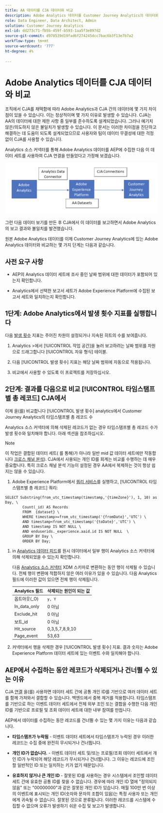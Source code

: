 ```yaml
---
title: AA 데이터를 CJA 데이터와 비교
description: Adobe Analytics 데이터를 Customer Journey Analytics의 데이터와 비교하는 방법을 알아봅니다
role: Data Engineer, Data Architect, Admin
solution: Customer Journey Analytics
exl-id: dd273c71-fb5b-459f-b593-1aa5f3e897d2
source-git-commit: d970539d19fad6f274245dcc7bac6b3f13e7b7a2
workflow-type: tm+mt
source-wordcount: '777'
ht-degree: 4%

---
```


# Adobe Analytics 데이터를 CJA 데이터와 비교

조직에서 CJA를 채택함에 따라 Adobe Analytics과 CJA 간의 데이터에 몇 가지 차이점이 있을 수 있습니다. 이는 정상적이며 몇 가지 이유로 발생할 수 있습니다. CJA는 AA의 데이터에 대한 제한 사항 중 일부를 준수하도록 설계되었습니다. 그러나 예기치 않은/의도하지 않은 불일치가 발생할 수 있습니다. 이 문서는 이러한 차이점을 진단하고 해결하는 데 도움이 되도록 설계되었으므로 사용자와 팀이 데이터 무결성에 대한 걱정 없이 CJA를 사용할 수 있습니다.

Analytics 소스 커넥터를 통해 Adobe Analytics 데이터를 AEP에 수집한 다음 이 데이터 세트를 사용하여 CJA 연결을 만들었다고 가정해 보겠습니다.

![데이터 흐름](assets/compare.png)

그런 다음 데이터 보기를 만든 후 CJA에서 이 데이터를 보고하면서 Adobe Analytics의 보고 결과와 불일치를 발견했습니다.

원본 Adobe Analytics 데이터를 이제 Customer Journey Analytics에 있는 Adobe Analytics 데이터와 비교하는 몇 가지 단계는 다음과 같습니다.

## 사전 요구 사항

* AEP의 Analytics 데이터 세트에 조사 중인 날짜 범위에 대한 데이터가 포함되어 있는지 확인합니다.

* Analytics에서 선택한 보고서 세트가 Adobe Experience Platform에 수집된 보고서 세트와 일치하는지 확인합니다.

## 1단계: Adobe Analytics에서 발생 횟수 지표를 실행합니다

다음 [발생 횟수](https://experienceleague.adobe.com/docs/analytics/components/metrics/occurrences.html?lang=en) 지표는 주어진 차원이 설정되거나 지속된 히트의 수를 보여줍니다.

1. Analytics >에서 [!UICONTROL 작업 공간]을 눌러 보고하려는 날짜 범위를 차원으로 드래그합니다 [!UICONTROL 자유 형식] 테이블.

1. 다음 [!UICONTROL 발생 횟수] 지표는 해당 날짜 범위에 자동으로 적용됩니다.

1. 비교에서 사용할 수 있도록 이 프로젝트를 저장하십시오.

## 2단계: 결과를 다음으로 비교 [!UICONTROL 타임스탬프별 총 레코드] CJA에서

이제 을(를) 비교합니다 [!UICONTROL 발생 횟수] analytics에서 Customer Journey Analytics의 타임스탬프별 총 레코드 수

Analytics 소스 커넥터에 의해 삭제된 레코드가 없는 경우 타임스탬프별 총 레코드 수가 발생 횟수와 일치해야 합니다. 아래 섹션을 참조하십시오.

>[!NOTE]
>
>이 작업은 결합된 데이터 세트( 를 통해)가 아니라 일반 mid 값 데이터 세트에만 작동합니다 [크로스 채널 분석](/help/connections/cca/overview.md)). CJA에서 사용되는 개인 ID를 회계는 비교를 수행하는 데 매우 중요합니다. 특히 크로스 채널 분석 기능이 설정된 경우 AA에서 복제하는 것이 항상 쉽지는 않을 수 있습니다.

1. Adobe Experience Platform에서 [쿼리 서비스](https://experienceleague.adobe.com/docs/experience-platform/query/best-practices/adobe-analytics.html)를 실행하고, [!UICONTROL 타임스탬프별 총 레코드] 쿼리:

```
SELECT Substring(from_utc_timestamp(timestamp,'{timeZone}'), 1, 10) as Day, \ 
        Count(_id) AS Records 
        FROM  {dataset} \ 
        WHERE timestamp>=from_utc_timestamp('{fromDate}','UTC') \ 
        AND timestamp<from_utc_timestamp('{toDate}','UTC') \ 
        AND timestamp IS NOT NULL \ 
        AND enduserids._experience.aaid.id IS NOT NULL  \ 
        GROUP BY Day \ 
        ORDER BY Day; 
```

1. in [Analytics 데이터 피드](https://experienceleague.adobe.com/docs/analytics/export/analytics-data-feed/data-feed-contents/datafeeds-reference.html?lang=ko-KR)를 원시 데이터에서 일부 행이 Analytics 소스 커넥터에 의해 삭제되었을 수 있는지 확인합니다.

   다음 [Analytics 소스 커넥터](https://experienceleague.adobe.com/docs/experience-platform/sources/ui-tutorials/create/adobe-applications/analytics.html?lang=ko-KR) XDM 스키마로 변환하는 동안 행이 삭제될 수 있습니다. 전체 행이 변환에 적합하지 않은 여러 이유가 있을 수 있습니다. 다음 Analytics 필드에 이러한 값이 있으면 전체 행이 삭제됩니다.

   | Analytics 필드 | 삭제되는 원인이 되는 값 |
   | --- | --- |
   | 옵트아웃(_O) | `y, Y` |
   | In_data_only | 0 아님 |
   | Exclude_hit | 0 아님 |
   | 보트_id | 0 아님 |
   | Hit_source | 0,3,5,7,8,9,10 |
   | Page_event | 53,63 |

1. 커넥터에서 행을 삭제한 경우 [!UICONTROL 발생 횟수] 지표. 결과 숫자는 Adobe Experience Platform 데이터 세트에 있는 이벤트 수와 일치해야 합니다.

## AEP에서 수집하는 동안 레코드가 삭제되거나 건너뛸 수 있는 이유

CJA [연결](/help/connections/create-connection.md) 을(를) 사용하면 데이터 세트 간에 공통 개인 ID를 기반으로 여러 데이터 세트를 함께 가져와서 결합할 수 있습니다. 백엔드에서 중복 제거를 적용합니다. 타임스탬프를 기반으로 하는 이벤트 데이터 세트에서 전체 외부 조인 또는 결합을 수행한 다음 개인 ID를 기반으로 프로필 및 조회 데이터 세트에 대한 내부 참여를 만듭니다.

AEP에서 데이터를 수집하는 동안 레코드를 건너뛸 수 있는 몇 가지 이유는 다음과 같습니다.

* **타임스탬프가 누락됨** - 이벤트 데이터 세트에서 타임스탬프가 누락된 경우 이러한 레코드는 수집 중에 완전히 무시되거나 건너뜁니다.

* **개인 ID가 없습니다.** - 이벤트 데이터 세트 및/또는 프로필/조회 데이터 세트에서 개인 ID가 누락되어 해당 레코드가 무시되거나 건너뜁니다. 그 이유는 레코드에 조인할 일반적인 ID 또는 일치하는 키가 없기 때문입니다.

* **유효하지 않거나 큰 개인 ID** - 잘못된 ID를 사용하는 경우 시스템에서 조인할 데이터 세트 간에 유효한 공통 ID를 찾을 수 없습니다. 경우에 따라 개인 ID 열에 &quot;정의되지 않음&quot; 또는 &quot;00000000&quot;과 같은 잘못된 개인 ID가 있습니다. 매월 100만 번 이상의 이벤트에 표시되는 개인 ID(숫자와 문자의 조합이 있음)는 특정 사용자 또는 개인에게 귀속될 수 없습니다. 잘못된 것으로 분류됩니다. 이러한 레코드를 시스템에 수집할 수 없으며 오류가 발생하기 쉬운 수집 및 보고가 발생합니다.
